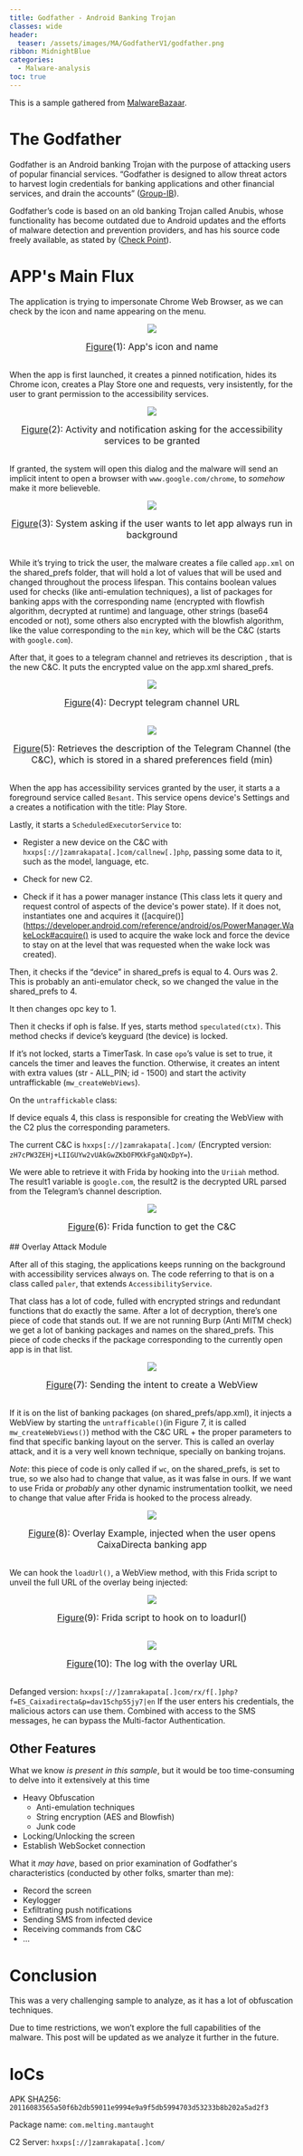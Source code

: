 ```yaml
---
title: Godfather - Android Banking Trojan 
classes: wide
header:
  teaser: /assets/images/MA/GodfatherV1/godfather.png
ribbon: MidnightBlue
categories:
  - Malware-analysis
toc: true
---
```


This is a sample gathered from [MalwareBazaar](https://bazaar.abuse.ch/sample/20116083565a50f6b2db59011e9994e9a9f5db5994703d53233b8b202a5ad2f3/).

# The Godfather

Godfather is an Android banking Trojan with the purpose of attacking users of popular financial services. “Godfather is designed to allow threat actors to harvest login credentials for banking applications and other financial services, and drain the accounts” ([Group-IB](https://www.group-ib.com/blog/godfather-trojan/)).

Godfather’s code is based on an old banking Trojan called Anubis, whose functionality has become outdated due to Android updates and the efforts of malware detection and prevention providers, and has his source code freely available, as stated by ([Check Point](https://www.checkpoint.com/cyber-hub/threat-prevention/what-is-malware/anubis-malware/)).

# APP's Main Flux
The application is trying to impersonate Chrome Web Browser, as we can check by the icon and name appearing on the menu.

<p align="center">
  <img src="\assets\images\MA\GodfatherV1\1.png" />
</p>
<center><font size="3"> <u>Figure</u>(1): App's icon and name<u></u> </font></center>
<br>

When the app is first launched, it creates a pinned notification, hides its Chrome icon, creates a Play Store one and requests, very insistently, for the user to grant permission to the accessibility services.

<p align="center">
  <img src="\assets\images\MA\GodfatherV1\2.png" />
</p>
<center><font size="3"> <u>Figure</u>(2): Activity and notification asking for the accessibility services to be granted <u></u> </font></center>
<br>

If granted, the system will open this dialog and the malware will send an implicit intent to open a browser with `www.google.com/chrome`, to <i>somehow</i> make it more believeble. 

<p align="center">
  <img src="\assets\images\MA\GodfatherV1\3.png" />
</p>
<center><font size="3"> <u>Figure</u>(3): System asking if the user wants to let app always run in background <u></u> </font></center>
<br>

While it’s trying to trick the user, the malware creates a file called `app.xml` on the shared_prefs folder, 
that will hold a lot of values that will be used and changed throughout the process lifespan. 
This contains boolean values used for checks (like anti-emulation techniques), a list of packages for banking apps with the corresponding name (encrypted with flowfish algorithm, decrypted at runtime) and language, other strings (base64 encoded or not), some others also encrypted with the blowfish algorithm, like the value corresponding to the `min` key, which will be the C&C (starts with `google.com`).

After that, it goes to a telegram channel and retrieves its description , that is the new C&C. It puts the encrypted value on the app.xml shared_prefs.

<p align="center">
  <img src="\assets\images\MA\GodfatherV1\4.png" />
</p>
<center><font size="3"> <u>Figure</u>(4): Decrypt telegram channel URL <u></u> </font></center>
<br>

<p align="center">
  <img src="\assets\images\MA\GodfatherV1\5.png" />
</p>
<center><font size="3"> <u>Figure</u>(5): Retrieves the description of the Telegram Channel (the C&C),  which is stored in a shared preferences field (min) <u></u> </font></center>
<br>

When the app has accessibility services granted by the user, it starts a a foreground service called `Besant`. This service opens device's Settings and a creates a notification with the title: Play Store.

Lastly, it starts a `ScheduledExecutorService` to:

- Register a new device on the C&C with `hxxps[://]zamrakapata[.]com/callnew[.]php`, passing some data to it, such as the model, language, etc.

- Check for new C2.

- Check if it has a power manager instance (This class lets it  query and request control of aspects of the device's power state). If it does not, instantiates one and acquires it ([acquire()](https://developer.android.com/reference/android/os/PowerManager.WakeLock#acquire() is used to acquire the wake lock and force the device to stay on at the level that was requested when the wake lock was created).

Then, it checks if the “device” in shared_prefs is equal to 4. Ours was 2. This is probably an anti-emulator check, so we changed the value in the shared_prefs to 4.

It then changes opc key to 1.

Then it checks if oph is false. If yes, starts method `speculated(ctx)`. This method checks if device’s keyguard (the device) is locked. 

If it’s not locked, starts a TimerTask. In case `opo`’s value is set to true, it cancels the timer and leaves the function. Otherwise, it creates an intent with extra values (str - ALL_PIN; id - 1500) and start the activity untraffickable (`mw_createWebViews`).

On the `untraffickable` class:

If device equals 4, this class is responsible for creating the WebView with the C2 plus the corresponding parameters.

The current C&C is `hxxps[://]zamrakapata[.]com/` (Encrypted version: `zH7cPW3ZEHj+LIIGUYw2vUAkGwZKbOFMXkFgaNQxDpY=`).

We were able to retrieve it with Frida by hooking into the `Uriiah` method. The result1 variable is `google.com`, the result2 is the decrypted URL parsed from the Telegram’s channel description.

<p align="center">
  <img src="\assets\images\MA\GodfatherV1\6.png" />
</p>
<center><font size="3"> <u>Figure</u>(6): Frida function to get the C&C <u></u> </font></center>
<br>
## Overlay Attack Module

After all of this staging, the applications keeps running on the background with accessibility services always on. The code referring to that is on a class called `paler`, that extends `AccessibilityService`.

That class has a lot of code, fulled with encrypted strings and redundant functions that do exactly the same. After a lot of decryption, there’s one piece of code that stands out. If we are not running Burp (Anti MITM check) we get a lot of banking packages and names on the shared_prefs. 
This piece of code checks if the package corresponding to the currently open app is in that list.

<p align="center">
  <img src="\assets\images\MA\GodfatherV1\7.png" />
</p>
<center><font size="3"> <u>Figure</u>(7): Sending the intent to create a WebView <u></u> </font></center>
<br>

If it is on the list of banking packages (on shared_prefs/app.xml), it injects a WebView by starting the `untrafficable()`(in Figure 7, it is called `mw_createWebViews()`) method with the C&C URL + the proper parameters to find that specific banking layout on the server. This is called an overlay attack, and it is a very well known technique, specially on banking trojans.

<i>Note</i>: this piece of code is only called if `wc`,  on the shared_prefs, is set to true, so we also had to change that value, as it was false in ours. If we want to use Frida or <i>probably</i> any other dynamic instrumentation toolkit, we need to change that value after Frida is hooked to the process already.

<p align="center">
  <img src="\assets\images\MA\GodfatherV1\8.png" />
</p>
<center><font size="3"> <u>Figure</u>(8): Overlay Example, injected when the user opens CaixaDirecta banking app <u></u> </font></center>
<br>

We can hook the `loadUrl()`, a WebView method, with this Frida script to unveil the full URL of the overlay being injected:
<p align="center">
  <img src="\assets\images\MA\GodfatherV1\9.png" />
</p>
<center><font size="3"> <u>Figure</u>(9): Frida script to hook on to loadurl() <u></u> </font></center>
<br>

<p align="center">
  <img src="\assets\images\MA\GodfatherV1\10.png" />
</p>
<center><font size="3"> <u>Figure</u>(10): The log with the overlay URL <u></u> </font></center>
<br>

Defanged version: `hxxps[://]zamrakapata[.]com/rx/f[.]php?f=ES_Caixadirecta&p=dav15chp55jy7|en`
If the user enters his credentials, the malicious actors can use them. Combined with access to the SMS messages, he can bypass the Multi-factor Authentication.

## Other Features
What we know <i>is present in this sample</i>, but it would be too time-consuming to delve into it extensively at this time

- Heavy Obfuscation
    - Anti-emulation techniques
    - String encryption (AES and Blowfish)
    - Junk code
- Locking/Unlocking the screen
- Establish WebSocket connection

What it <i>may have</i>, based on prior examination of Godfather's characteristics (conducted by other folks, smarter than me):

- Record the screen
- Keylogger
- Exfiltrating push notifications
- Sending SMS from infected device
- Receiving commands from C&C
- …

# Conclusion

This was a very challenging sample to analyze, as it has a lot of obfuscation techniques. 

Due to time restrictions, we won’t explore the full capabilities of the malware. This post will be updated as we analyze it further in the future.

# IoCs

APK SHA256: `20116083565a50f6b2db59011e9994e9a9f5db5994703d53233b8b202a5ad2f3`

Package name: `com.melting.mantaught`

C2 Server: `hxxps[://]zamrakapata[.]com/`

